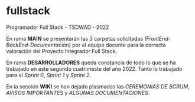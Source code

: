 # fullstack
Programador Full Stack - TSDWAD - 2022

En rama **MAIN** se presentarán las 3 carpetas solicitadas *(FrontEnd-BackEnd-Documentación)* por el equipo docente para la correcta valoración del Proyecto Integrador Full Stack.

En rama **DESARROLLADORES** queda constancia de todo lo que se ha trabajado en este segundo cuatrimeste del año 2022.
Tanto lo trabajado para el *Sprint 0*, *Sprint 1* y *Sprint 2*.

En la sección **WIKI** se han dejado plasmadas las *CEREMONIAS DE SCRUM*, *AVISOS IMPORTANTES* y *ALGUNAS DOCUMENTACIONES*.
